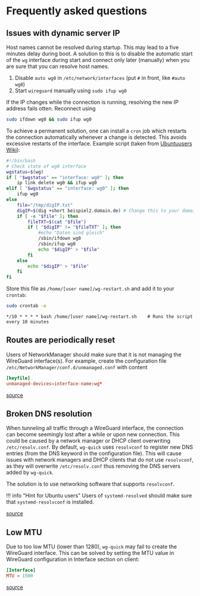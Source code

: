 # Frequently asked questions

## Issues with dynamic server IP

Host names cannot be resolved during startup. This may lead to a five minutes delay during boot. A solution to this is to disable the automatic start of the `wg` interface during start and connect only later (manually) when you are sure that you can resolve host names.

1. Disable `auto wg0` in `/etc/network/interfaces` (put `#` in front, like `#auto wg0`)
2. Start `wireguard` manually using `sudo ifup wg0`

If the IP changes while the connection is running, resolving the new IP address fails otten. Reconnect using

``` bash
sudo ifdown wg0 && sudo ifup wg0
```

To achieve a permanent solution, one can install a `cron` job which restarts the connection automatically whenever a change is detected. This avoids excessive restarts of the interface. Example script (taken from [Ubuntuusers Wiki](https://wiki.ubuntuusers.de/WireGuard)):

``` bash
#!/bin/bash
# Check state of wg0 interface
wgstatus=$(wg)
if [ "$wgstatus" == "interface: wg0" ]; then
    ip link delete wg0 && ifup wg0
elif [ "$wgstatus" == "interface: wg0" ]; then
    ifup wg0
else
    file="/tmp/digIP.txt"
    digIP=$(dig +short beispiel2.domain.de) # Change this to your domain !
    if [ -e "$file" ]; then
        fileTXT=$(cat "$file")
        if [ "$digIP" != "$fileTXT" ]; then
            #echo "Daten sind gleich"
            /sbin/ifdown wg0
            /sbin/ifup wg0
            echo "$digIP" > "$file"
        fi
    else
        echo "$digIP" > "$file"
    fi
fi
```

Store this file as `/home/[user name]/wg-restart.sh` and add it to your `crontab`:

``` bash
sudo crontab -e
```

``` plain
*/10 * * * * bash /home/[user name]/wg-restart.sh    # Runs the script every 10 minutes
```

## Routes are periodically reset

Users of NetworkManager should make sure that it is not managing the WireGuard interface(s). For example, create the configuration file `/etc/NetworkManager/conf.d/unmanaged.conf` with content

``` toml
[keyfile]
unmanaged-devices=interface-name:wg*
```

[source](https://wiki.archlinux.org/index.php/WireGuard)

## Broken DNS resolution

When tunneling all traffic through a WireGuard interface, the connection can become seemingly lost after a while or upon new connection. This could be caused by a network manager or DHCP client overwriting `/etc/resolv.conf`.
By default, `wg-quick` uses `resolvconf` to register new DNS entries (from the DNS keyword in the configuration file). This will cause issues with network managers and DHCP clients that do not use `resolvconf`, as they will overwrite `/etc/resolv.conf` thus removing the DNS servers added by `wg-quick`.

The solution is to use networking software that supports `resolvconf`.

!!! info "Hint for Ubuntu users"
    Users of `systemd-resolved` should make sure that `systemd-resolvconf` is installed.

[source](https://wiki.archlinux.org/index.php/WireGuard)

## Low MTU

Due to too low MTU (lower than 1280), `wg-quick` may fail to create the WireGuard interface. This can be solved by setting the MTU value in WireGuard configuration in Interface section on client:

``` toml
[Interface]
MTU = 1500
```

[source](https://wiki.archlinux.org/index.php/WireGuard)
